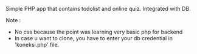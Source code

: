 Simple PHP app that contains todolist and online quiz. Integrated with DB.

Note :
- No css because the point was learning very basic php for backend
- In case u want to clone, you have to enter your db credential in 'koneksi.php' file.


